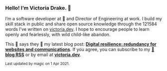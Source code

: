 ### Hello! I’m Victoria Drake. 👋

I’m a software developer at 💜 and Director of Engineering at work. I build my skill stack in public and share open source knowledge through the 121584 words I’ve written on [victoria.dev](https://victoria.dev). I hope to encourage people to learn openly and fearlessly, with wild child-like abandon.

This 🦊 says they 🤷 my latest blog post: **[Digital resilience: redundancy for websites and communications](https://victoria.dev/blog/digital-resilience-redundancy-for-websites-and-communications/)**. If you agree, you can subscribe to my [📡 **blog RSS**](https://victoria.dev/index.xml) or by email at [**victoria.dev**](https://victoria.dev).

<sub>Last updated by magic on 1 Apr 2021.</sub>
